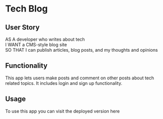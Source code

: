 # Tech Blog

## User Story

AS A developer who writes about tech  
I WANT a CMS-style blog site  
SO THAT I can publish articles, blog posts, and my thoughts and opinions

## Functionality

This app lets users make posts and comment on other posts about tech related topics. It includes login and sign up functionality.

## Usage

To use this app you can visit the deployed version here
